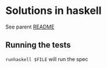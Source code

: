 # Solutions in haskell

See parent [README](../README.md)

## Running the tests

`runhaskell $FILE` will run the spec
